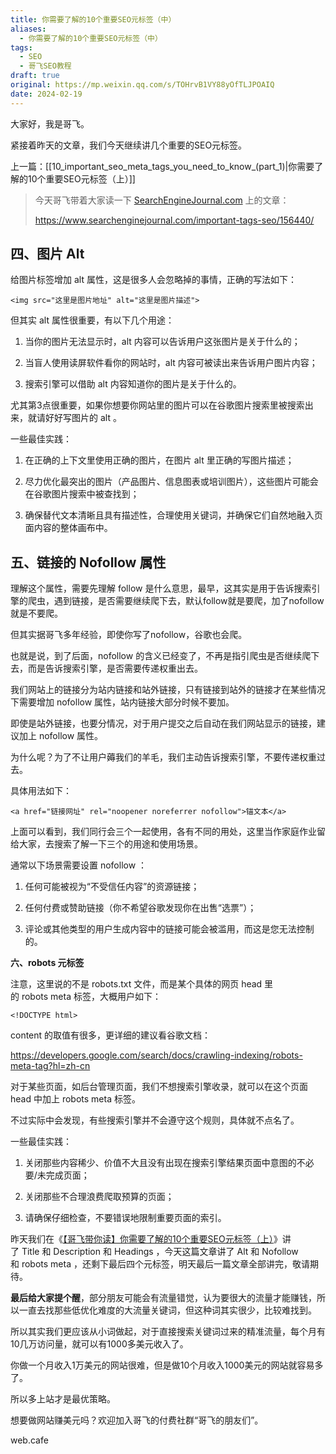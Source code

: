 ```yaml
---
title: 你需要了解的10个重要SEO元标签（中）
aliases:
  - 你需要了解的10个重要SEO元标签（中）
tags:
  - SEO
  - 哥飞SEO教程
draft: true
original: https://mp.weixin.qq.com/s/TOHrvB1VY88yOfTLJPOAIQ
date: 2024-02-19
---
```

大家好，我是哥飞。  

紧接着昨天的文章，我们今天继续讲几个重要的SEO元标签。

上一篇：[[10_important_seo_meta_tags_you_need_to_know_(part_1)|你需要了解的10个重要SEO元标签（上）]]

> 今天哥飞带着大家读一下 [SearchEngineJournal.com](SearchEngineJournal.com) 上的文章：
> 
> https://www.searchenginejournal.com/important-tags-seo/156440/




  

## 四、图片 Alt

给图片标签增加 alt 属性，这是很多人会忽略掉的事情，正确的写法如下：  

```
<img src="这里是图片地址" alt="这里是图片描述">
```

但其实 alt 属性很重要，有以下几个用途：

1. 当你的图片无法显示时，alt 内容可以告诉用户这张图片是关于什么的；
    
2. 当盲人使用读屏软件看你的网站时，alt 内容可被读出来告诉用户图片内容；
    
3. 搜索引擎可以借助 alt 内容知道你的图片是关于什么的。
    
      
    

尤其第3点很重要，如果你想要你网站里的图片可以在谷歌图片搜索里被搜索出来，就请好好写图片的 alt 。

一些最佳实践：

1. 在正确的上下文里使用正确的图片，在图片 alt 里正确的写图片描述；
    
2. 尽力优化最突出的图片（产品图片、信息图表或培训图片），这些图片可能会在谷歌图片搜索中被查找到；
    
3. 确保替代文本清晰且具有描述性，合理使用关键词，并确保它们自然地融入页面内容的整体画布中。  
    

  

## 五、链接的 Nofollow 属性

理解这个属性，需要先理解 follow 是什么意思，最早，这其实是用于告诉搜索引擎的爬虫，遇到链接，是否需要继续爬下去，默认follow就是要爬，加了nofollow 就是不要爬。

但其实据哥飞多年经验，即使你写了nofollow，谷歌也会爬。

也就是说，到了后面，nofollow 的含义已经变了，不再是指引爬虫是否继续爬下去，而是告诉搜索引擎，是否需要传递权重出去。

我们网站上的链接分为站内链接和站外链接，只有链接到站外的链接才在某些情况下需要增加 nofollow 属性，站内链接大部分时候不要加。

即使是站外链接，也要分情况，对于用户提交之后自动在我们网站显示的链接，建议加上 nofollow 属性。

为什么呢？为了不让用户薅我们的羊毛，我们主动告诉搜索引擎，不要传递权重过去。

具体用法如下：  

```
<a href="链接网址" rel="noopener noreferrer nofollow">锚文本</a>
```

上面可以看到，我们同行会三个一起使用，各有不同的用处，这里当作家庭作业留给大家，去搜索了解一下三个的用途和使用场景。  

通常以下场景需要设置 nofollow ：  

1. 任何可能被视为“不受信任内容”的资源链接；
    
2. 任何付费或赞助链接（你不希望谷歌发现你在出售“选票”）；
    
3. 评论或其他类型的用户生成内容中的链接可能会被滥用，而这是您无法控制的。
    
      
    

  

**六、robots 元标签**

注意，这里说的不是 robots.txt 文件，而是某个具体的网页 head 里的 robots meta 标签，大概用户如下：

```
<!DOCTYPE html>
```

  
content 的取值有很多，更详细的建议看谷歌文档：  

https://developers.google.com/search/docs/crawling-indexing/robots-meta-tag?hl=zh-cn

对于某些页面，如后台管理页面，我们不想搜索引擎收录，就可以在这个页面 head 中加上 robots meta 标签。  

不过实际中会发现，有些搜索引擎并不会遵守这个规则，具体就不点名了。

一些最佳实践：  

1. 关闭那些内容稀少、价值不大且没有出现在搜索引擎结果页面中意图的不必要/未完成页面；
    
2. 关闭那些不合理浪费爬取预算的页面；
    
3. 请确保仔细检查，不要错误地限制重要页面的索引。
    

昨天我们在《[【哥飞带你读】你需要了解的10个重要SEO元标签（上）](http://mp.weixin.qq.com/s?__biz=MjM5OTIzMzYyMA==&mid=2650082107&idx=1&sn=62f664473462228f5d03fb10d29ffa32&chksm=bf3f3a008848b3166bce42c86fdd070cead41af4df106fabd7f490ab6cbfcc38683f42183a05&scene=21#wechat_redirect)》讲了 Title 和 Description 和 Headings ，今天这篇文章讲了 Alt 和 Nofollow 和 robots meta ，还剩下最后四个元标签，明天最后一篇文章全部讲完，敬请期待。

**最后给大家提个醒**，部分朋友可能会有流量错觉，认为要很大的流量才能赚钱，所以一直去找那些低优化难度的大流量关键词，但这种词其实很少，比较难找到。

所以其实我们更应该从小词做起，对于直接搜索关键词过来的精准流量，每个月有10几万访问量，就可以有1000多美元收入了。

你做一个月收入1万美元的网站很难，但是做10个月收入1000美元的网站就容易多了。

所以多上站才是最优策略。  

想要做网站赚美元吗？欢迎加入哥飞的付费社群“哥飞的朋友们”。  


web.cafe